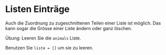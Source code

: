 # Listen Einträge

Auch die Zuordnung zu zugeschnittenen Teilen einer Liste ist möglich. Das kann sogar die Grösse einer Liste ändern
oder ganz löschen.

Übung: Leeren Sie die `animals` Liste.

<div class='hint'>
    Benutzen Sie <code>liste = []</code> um sie zu leeren.
</div>

